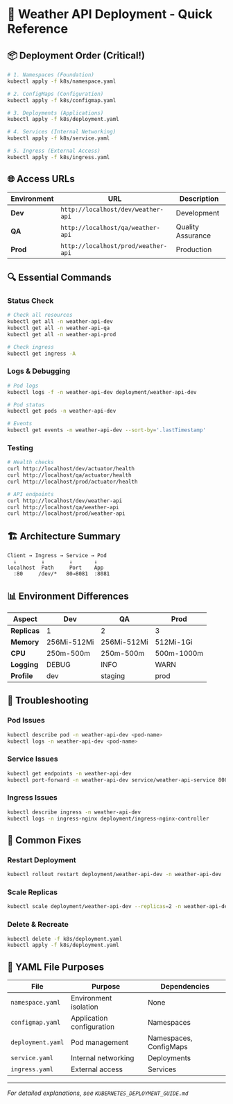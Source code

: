 # 🚀 Weather API Deployment - Quick Reference

## 📦 Deployment Order (Critical!)

```bash
# 1. Namespaces (Foundation)
kubectl apply -f k8s/namespace.yaml

# 2. ConfigMaps (Configuration)
kubectl apply -f k8s/configmap.yaml

# 3. Deployments (Applications)
kubectl apply -f k8s/deployment.yaml

# 4. Services (Internal Networking)
kubectl apply -f k8s/service.yaml

# 5. Ingress (External Access)
kubectl apply -f k8s/ingress.yaml
```

## 🌐 Access URLs

| Environment | URL | Description |
|-------------|-----|-------------|
| **Dev** | `http://localhost/dev/weather-api` | Development |
| **QA** | `http://localhost/qa/weather-api` | Quality Assurance |
| **Prod** | `http://localhost/prod/weather-api` | Production |

## 🔍 Essential Commands

### Status Check
```bash
# Check all resources
kubectl get all -n weather-api-dev
kubectl get all -n weather-api-qa
kubectl get all -n weather-api-prod

# Check ingress
kubectl get ingress -A
```

### Logs & Debugging
```bash
# Pod logs
kubectl logs -f -n weather-api-dev deployment/weather-api-dev

# Pod status
kubectl get pods -n weather-api-dev

# Events
kubectl get events -n weather-api-dev --sort-by='.lastTimestamp'
```

### Testing
```bash
# Health checks
curl http://localhost/dev/actuator/health
curl http://localhost/qa/actuator/health
curl http://localhost/prod/actuator/health

# API endpoints
curl http://localhost/dev/weather-api
curl http://localhost/qa/weather-api
curl http://localhost/prod/weather-api
```

## 🏗️ Architecture Summary

```
Client → Ingress → Service → Pod
  ↓        ↓        ↓       ↓
localhost  Path     Port    App
  :80     /dev/*   80→8081  :8081
```

## 📊 Environment Differences

| Aspect | Dev | QA | Prod |
|--------|-----|----|----- |
| **Replicas** | 1 | 2 | 3 |
| **Memory** | 256Mi-512Mi | 256Mi-512Mi | 512Mi-1Gi |
| **CPU** | 250m-500m | 250m-500m | 500m-1000m |
| **Logging** | DEBUG | INFO | WARN |
| **Profile** | dev | staging | prod |

## 🚨 Troubleshooting

### Pod Issues
```bash
kubectl describe pod -n weather-api-dev <pod-name>
kubectl logs -n weather-api-dev <pod-name>
```

### Service Issues
```bash
kubectl get endpoints -n weather-api-dev
kubectl port-forward -n weather-api-dev service/weather-api-service 8080:80
```

### Ingress Issues
```bash
kubectl describe ingress -n weather-api-dev
kubectl logs -n ingress-nginx deployment/ingress-nginx-controller
```

## 🔧 Common Fixes

### Restart Deployment
```bash
kubectl rollout restart deployment/weather-api-dev -n weather-api-dev
```

### Scale Replicas
```bash
kubectl scale deployment/weather-api-dev --replicas=2 -n weather-api-dev
```

### Delete & Recreate
```bash
kubectl delete -f k8s/deployment.yaml
kubectl apply -f k8s/deployment.yaml
```

## 📝 YAML File Purposes

| File | Purpose | Dependencies |
|------|---------|-------------|
| `namespace.yaml` | Environment isolation | None |
| `configmap.yaml` | Application configuration | Namespaces |
| `deployment.yaml` | Pod management | Namespaces, ConfigMaps |
| `service.yaml` | Internal networking | Deployments |
| `ingress.yaml` | External access | Services |

---
*For detailed explanations, see `KUBERNETES_DEPLOYMENT_GUIDE.md`* 